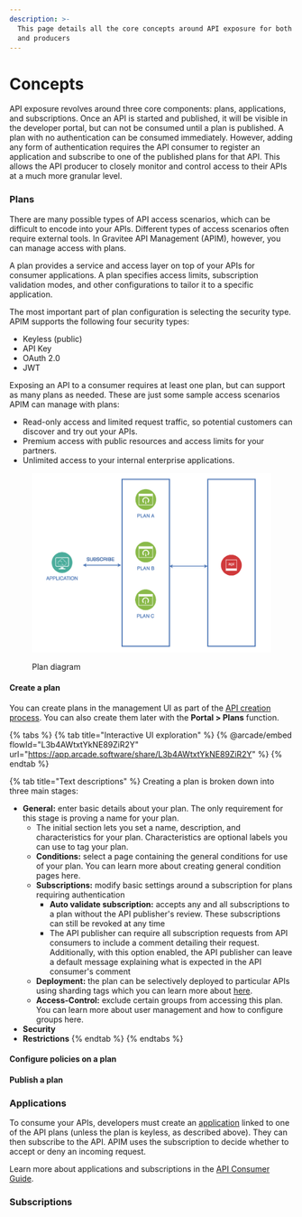 ```yaml
---
description: >-
  This page details all the core concepts around API exposure for both consumers
  and producers
---
```


# Concepts

API exposure revolves around three core components: plans, applications, and subscriptions. Once an API is started and published, it will be visible in the developer portal, but can not be consumed until a plan is published. A plan with no authentication can be consumed immediately. However, adding any form of authentication requires the API consumer to register an application and subscribe to one of the published plans for that API. This allows the API producer to closely monitor and control access to their APIs at a much more granular level.&#x20;

### Plans

There are many possible types of API access scenarios, which can be difficult to encode into your APIs. Different types of access scenarios often require external tools. In Gravitee API Management (APIM), however, you can manage access with plans.

A plan provides a service and access layer on top of your APIs for consumer applications. A plan specifies access limits, subscription validation modes, and other configurations to tailor it to a specific application.&#x20;

The most important part of plan configuration is selecting the security type. APIM supports the following four security types:

* Keyless (public)
* API Key
* OAuth 2.0
* JWT

Exposing an API to a consumer requires at least one plan, but can support as many plans as needed. These are just some sample access scenarios APIM can manage with plans:

* Read-only access and limited request traffic, so potential customers can discover and try out your APIs.
* Premium access with public resources and access limits for your partners.
* Unlimited access to your internal enterprise applications.

<figure><img src="../../.gitbook/assets/plan-diagram.png" alt=""><figcaption><p>Plan diagram</p></figcaption></figure>

#### Create a plan

You can create plans in the management UI as part of the [API creation process](../../user-guide/publisher/create-api.md#create-an-api-from-scratch). You can also create them later with the **Portal > Plans** function.&#x20;

{% tabs %}
{% tab title="Interactive UI exploration" %}
{% @arcade/embed flowId="L3b4AWtxtYkNE89ZiR2Y" url="https://app.arcade.software/share/L3b4AWtxtYkNE89ZiR2Y" %}
{% endtab %}

{% tab title="Text descriptions" %}
Creating a plan is broken down into three main stages:

* **General:** enter basic details about your plan. The only requirement for this stage is proving a name for your plan.
  * The initial section lets you set a name, description, and characteristics for your plan. Characteristics are optional labels you can use to tag your plan. &#x20;
  * **Conditions:** select a page containing the general conditions for use of your plan. You can learn more about creating general condition pages here.
  * **Subscriptions:** modify basic settings around a subscription for plans requiring authentication&#x20;
    * **Auto validate subscription:** accepts any and all subscriptions to a plan without the API publisher's review. These subscriptions can still be revoked at any time
    * The API publisher can require all subscription requests from API consumers to include a comment detailing their request. Additionally, with this option enabled, the API publisher can leave a default message explaining what is expected in the API consumer's comment
  * **Deployment:** the plan can be selectively deployed to particular APIs using sharding tags which you can learn more about [here](../../getting-started/configuration/configure-sharding-tags-for-your-gravitee-api-gateways.md).
  * **Access-Control:** exclude certain groups from accessing this plan. You can learn more about user management and how to configure groups here.
* **Security**
* **Restrictions**
{% endtab %}
{% endtabs %}



#### Configure policies on a plan

#### Publish a plan



### Applications

To consume your APIs, developers must create an [application](https://docs.gravitee.io/apim/3.x/apim\_overview\_concepts.html#gravitee-concepts-application) linked to one of the API plans (unless the plan is keyless, as described above). They can then subscribe to the API. APIM uses the subscription to decide whether to accept or deny an incoming request.

Learn more about applications and subscriptions in the [API Consumer Guide](https://docs.gravitee.io/apim/3.x/apim\_consumerguide\_portal.html).





### Subscriptions



